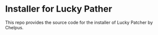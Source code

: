 # Installer for Lucky Pather
This repo provides the source code for the installer of Lucky Patcher by Chelpus.
